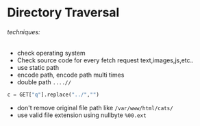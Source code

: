 # Directory Traversal


###### techniques: 
- check operating system
- Check source code for every fetch request  text,images,js,etc..
- use static path
- encode path, encode path multi times 
- double path `....//` 
```python
c = GET["q"].replace("../","")
```
- don't remove original file path like `/var/www/html/cats/`
- use valid file extension using nullbyte `%00.ext`